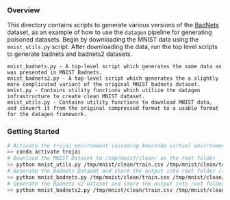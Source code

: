 ### Overview
This directory contains scripts to generate various versions of the [BadNets](https://arxiv.org/abs/1708.06733) dataset, as an example of how to use the `datagen` pipeline for generating poisoned datasets.  Begin by downloading the MNIST data using the `mnist_utils.py` script.  After downloading the data, run the top level scripts to generate badnets and badnets2 datasets.

```
mnist_badnets.py - A top-level script which generates the same data as was presented in MNIST Badnets. 
mnist_badnets2.py - A top-level script which generates the a slightly more complicated variant of the original MNIST badnets dataset. 
mnist.py - Contains utility functions which utilize the datagen infrastructure to create clean MNIST dataset. 
mnist_utils.py - Contains utility functions to download MNIST data, and convert it from the original compressed format to a usable format for the datagen framework.
```

### Getting Started
```bash
# Activate the trojai environment (assuming Anaconda virtual environment)
>> conda activate trojai
# Download the MNIST Dataset to /tmp/mnist/clean/ as the root folder
>> python mnist_utils.py /tmp/mnist/clean/train.csv /tmp/mnist/clean/test.csv
# Generate the Badnets Dataset and store the output into root folder /tmp/mnist/badnets
>> python mnist_badnets.py /tmp/mnist/clean/train.csv /tmp/mnist/clean/test.csv --output /tmp/mnmist/badnets
# Generate the Badnets-v2 Dataset and store the output into root folder /tmp/mnist/badnets
>> python mnist_badnets2.py /tmp/mnist/clean/train.csv /tmp/mnist/clean/test.csv --output /tmp/mnist/badnets_v2
```